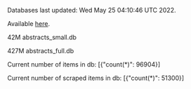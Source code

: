 Databases last updated: Wed May 25 04:10:46 UTC 2022. 

Available [here](https://github.com/cbeauhilton/ash-db/releases).


42M	abstracts_small.db

427M	abstracts_full.db

Current number of items in db:
[{"count(*)": 96904}]

Current number of scraped items in db:
[{"count(*)": 51300}]
